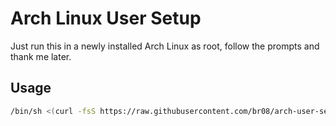 # Arch Linux User Setup

Just run this in a newly installed Arch Linux as root, follow the prompts and thank me later.

## Usage

```sh
/bin/sh <(curl -fsS https://raw.githubusercontent.com/br08/arch-user-setup/main/init.sh)
```
